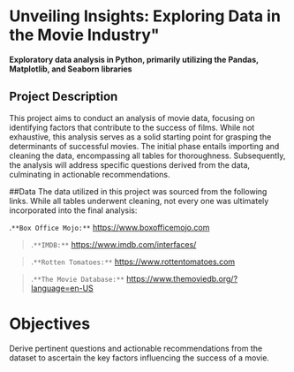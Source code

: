 # Unveiling Insights: Exploring Data in the Movie Industry"

**Exploratory data analysis in Python, primarily utilizing the Pandas, Matplotlib, and Seaborn libraries**
## Project Description 

This project aims to conduct an analysis of movie data, focusing on identifying factors that contribute to the success of films. While not exhaustive, this analysis serves as a solid starting point for grasping the determinants of successful movies. The initial phase entails importing and cleaning the data, encompassing all tables for thoroughness. Subsequently, the analysis will address specific questions derived from the data, culminating in actionable recommendations.

##Data
The data utilized in this project was sourced from the following links. While all tables underwent cleaning, not every one was ultimately incorporated into the final analysis:

.`**Box Office Mojo:**` https://www.boxofficemojo.com

>.`**IMDB:**` https://www.imdb.com/interfaces/

>.`**Rotten Tomatoes:**` https://www.rottentomatoes.com

>.`**The Movie Database:**` https://www.themoviedb.org/?language=en-US

# Objectives

Derive pertinent questions and actionable recommendations from the dataset to ascertain the key factors influencing the success of a movie.




